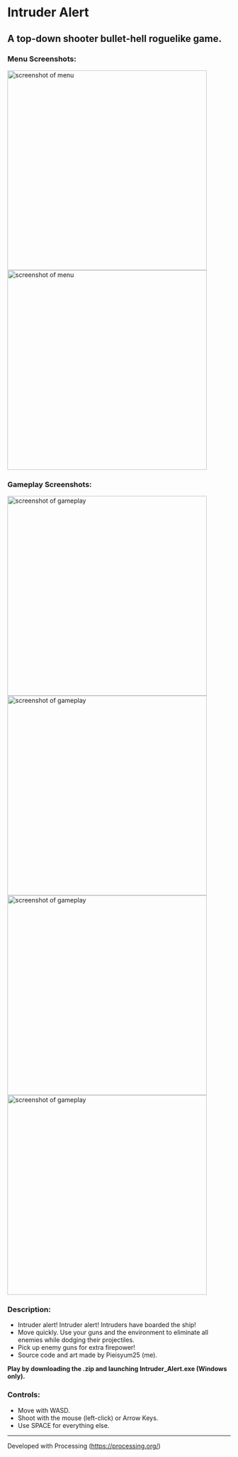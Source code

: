 # Intruder Alert
A top-down shooter bullet-hell roguelike game.
---
### Menu Screenshots:
<p float="left">
  <img src="https://user-images.githubusercontent.com/80517108/132337852-8cd1f973-a9d5-4625-8f8b-95301a48c0d0.JPG" alt="screenshot of menu" width="450"/>
  <img src="https://user-images.githubusercontent.com/80517108/132337864-765ca823-713d-4f55-b68a-d6a7510682d1.JPG" alt="screenshot of menu" width="450"/>
</p>

### Gameplay Screenshots:
<p float="left">
  <img src="https://user-images.githubusercontent.com/80517108/132338367-8457a9a9-88ee-40fa-840a-6d1087b1fc22.JPG" alt="screenshot of gameplay" width="450"/>
  <img src="https://user-images.githubusercontent.com/80517108/132338414-c4b28ce8-eac7-4b6a-8eab-90f77923848d.JPG" alt="screenshot of gameplay" width="450"/>
  <img src="https://user-images.githubusercontent.com/80517108/132338444-5aa0270d-9501-4f7a-a7e1-f0e6f1366342.JPG" alt="screenshot of gameplay" width="450"/>
  <img src="https://user-images.githubusercontent.com/80517108/132338323-0a4a4bb0-da35-4664-81ca-f10d90f660d6.JPG" alt="screenshot of gameplay" width="450"/>
</p>

### Description:
- Intruder alert! Intruder alert! Intruders have boarded the ship!
- Move quickly. Use your guns and the environment to eliminate all enemies while dodging their projectiles.
- Pick up enemy guns for extra firepower!
- Source code and art made by Pieisyum25 (me).

**Play by downloading the .zip and launching Intruder_Alert.exe (Windows only).**

### Controls:
- Move with WASD.
- Shoot with the mouse (left-click) or Arrow Keys.
- Use SPACE for everything else.

---
Developed with Processing (https://processing.org/)
